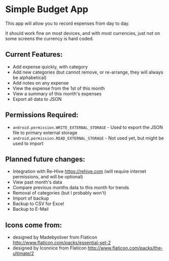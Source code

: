 # Simple Budget App

This app will allow you to record expenses from day to day.

It should work fine on most devices, and with most currencies, just not on some screens the currency is hard coded.

## Current Features:

* Add expense quickly, with category
* Add new categories (but cannot remove, or re-arrange, they will always be alphabetical)
* Add notes on any expense
* View the expense from the 1st of this month
* View a summary of this month's expenses
* Export all data to JSON

## Permissions Required:

* `android.permission.WRITE_EXTERNAL_STORAGE` - Used to export the JSON file to primary external storage
* `android.permission.READ_EXTERNAL_STORAGE` - Not used yet, but might be used to import

## Planned future changes:

* Integration with Re-Hive <https://rehive.com> (will require internet permissions, and will be optional)
* View past month's data
* Compare previous months data to this month for trends
* Removal of categories (but I probably won't)
* Import of backup
* Backup to CSV for Excel
* Backup to E-Mail

## Icons come from:

* designed by Madebyoliver from Flaticon <http://www.flaticon.com/packs/essential-set-2>
* designed by Iconnice from Flaticon <http://www.flaticon.com/packs/the-ultimate/2>